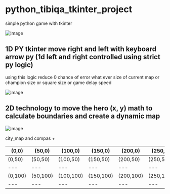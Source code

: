 # python_tibiqa_tkinter_project

simple python game with tkinter

![image](https://user-images.githubusercontent.com/55125302/155687939-67bd9201-f178-4201-bc0e-45249b993e9e.png)

## 1D PY tkinter move right and left with keyboard arrow py (1d left and right controlled using strict py logic)

using this logic reduce 0 chance of error what ever size of current map or champion size or square size or game delay speed

![image](https://user-images.githubusercontent.com/55125302/155692690-5b5ea7f5-5bbe-455c-abe0-7e41e8bc7f8d.png)


## 2D technology to move the hero (x, y) math to calculate boundaries and create a dynamic map

![image](https://user-images.githubusercontent.com/55125302/155696026-f8dd17f3-4fe3-42f3-ad18-aa1befde9015.png)


city_map and compas +

| (0,0) | (50,0) | (100,0) | (150,0) | (200,0) | (250,0) | 300,0) |
| --- | --- | --- | --- | --- | --- | --- |
| (0,50) | (50,50) | (100,50) | (150,50) | (200,50) | (250,50) | (300,50) |
| --- | --- | --- | --- | --- | --- | --- |
| (0,100) | (50,100) | (100,100) | (150,100) | (200,100) | (250,100) | (300,100) |
| --- | --- | --- | --- | --- | --- | --- |

